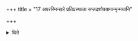 +++
title = "17 अपरस्मिन्खरे प्रतिप्रस्थाता सप्तदशोपयामान्मृन्मयानि"

+++

<details><summary>थिते</summary>

अपरस्मिन्खरे प्रतिप्रस्थाता सप्तदशोपयामान्मृन्मयानि सुराग्रहपात्राणि प्रयुनक्ति १७
</details>
